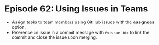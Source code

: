# Episode 62: Using Issues in Teams

- Assign tasks to team members using GitHub issues with the **assignees** option.
- Reference an issue in a commit message with `#<issue-id>` to link the commit and close the issue upon merging.